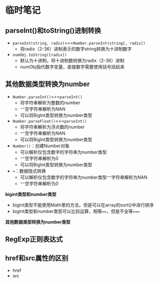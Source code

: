 # 临时笔记
## parseInt()和toString()进制转换
- `parseInt(string, radix)`===`Number.parseInt(string[, radix])`
	- 将radix（2-36）进制表示的数字string转换为十进制数字
- `numObj.toString([radix])`
	- 默认为十进制，将十进制数转换为radix（2-36）进制
	- numObj指代数字变量，直接数字需要使用括号括起来

## 其他数据类型转换为number
- `Number.parseInt()`===`parseInt()`
	- 将字符串解析为整数的number
	- `""`空字符串解析为NAN
	- 可以将BigInt类型转换为number类型
- `Number.parseFloat()`===`parseInt()`
	- 将字符串解析为浮点数的number
	- `""`空字符串解析为NAN
	- 可以将BigInt类型转换为number类型
- `Number()`：创建Number对象
	- 可以解析仅包含数字的字符串为number类型
	- `""`空字符串解析为0
	- 可以将BigInt类型转换为number类型
- `+`：数据隐式转换
	- 可以解析仅包含数字的字符串为number类型`""`字符串解析为NAN
	- `""`空字符串解析为0

**bigint类型和number类型**
- bigint类型不能使用Math里的方法，但是可以在array的sort()中进行排序
- bigint类型和number类型可以比较运算，相等`==`，但是不全等`===`

**其他数据类型转换为number类型**

## RegExp正则表达式

## href和src属性的区别
- href
- src

